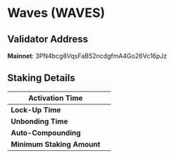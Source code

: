 # Waves (WAVES)

## **Validator Address**

**Mainnet**: 3PN4bcg8VqsFaB52ncdgfmA4Go26Vc16pJz

## Staking Details

| **Activation Time**        |   |
| -------------------------- | - |
| **Lock-Up Time**           |   |
| **Unbonding Time**         |   |
| **Auto-Compounding**       |   |
| **Minimum Staking Amount** |   |

